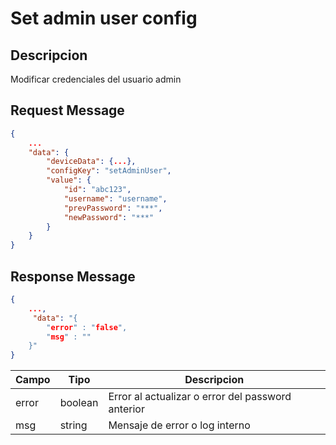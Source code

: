 # Set admin user config

## Descripcion

Modificar credenciales del usuario admin 

## Request Message

```json
{
    ...
    "data": {
        "deviceData": {...},
        "configKey": "setAdminUser",
        "value": {
            "id": "abc123",
            "username": "username",
            "prevPassword": "***",
            "newPassword": "***"
        } 
    }
}
```



## Response Message
```json
{
    ...,
     "data": "{
        "error" : "false",
        "msg" : ""
    }"
}
```

| Campo | Tipo | Descripcion |
| --- | --- | --- |
| error | boolean | Error al actualizar o error del password anterior |
| msg | string | Mensaje de error o log interno|
